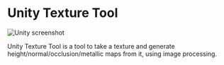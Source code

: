 # Unity Texture Tool

![Unity screenshot](https://raw.githubusercontent.com/vatara/unity-texture-tool/master/unity-screenshot.png)

Unity Texture Tool is a tool to take a texture and generate height/normal/occlusion/metallic maps from it, using image processing.
